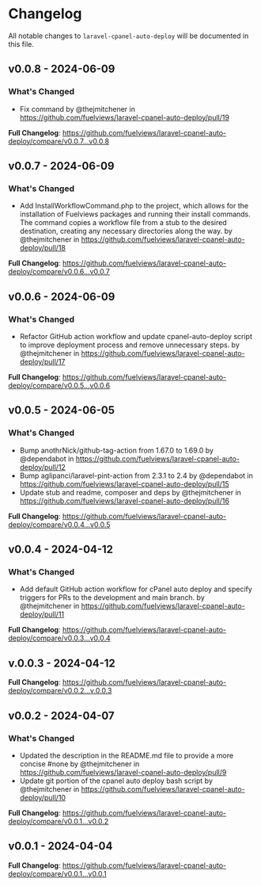 # Changelog

All notable changes to `laravel-cpanel-auto-deploy` will be documented in this file.

## v0.0.8 - 2024-06-09

### What's Changed

* Fix command by @thejmitchener in https://github.com/fuelviews/laravel-cpanel-auto-deploy/pull/19

**Full Changelog**: https://github.com/fuelviews/laravel-cpanel-auto-deploy/compare/v0.0.7...v0.0.8

## v0.0.7 - 2024-06-09

### What's Changed

* Add InstallWorkflowCommand.php to the project, which allows for the installation of Fuelviews packages and running their install commands. The command copies a workflow file from a stub to the desired destination, creating any necessary directories along the way. by @thejmitchener in https://github.com/fuelviews/laravel-cpanel-auto-deploy/pull/18

**Full Changelog**: https://github.com/fuelviews/laravel-cpanel-auto-deploy/compare/v0.0.6...v0.0.7

## v0.0.6 - 2024-06-09

### What's Changed

* Refactor GitHub action workflow and update cpanel-auto-deploy script to improve deployment process and remove unnecessary steps. by @thejmitchener in https://github.com/fuelviews/laravel-cpanel-auto-deploy/pull/17

**Full Changelog**: https://github.com/fuelviews/laravel-cpanel-auto-deploy/compare/v0.0.5...v0.0.6

## v0.0.5 - 2024-06-05

### What's Changed

* Bump anothrNick/github-tag-action from 1.67.0 to 1.69.0 by @dependabot in https://github.com/fuelviews/laravel-cpanel-auto-deploy/pull/12
* Bump aglipanci/laravel-pint-action from 2.3.1 to 2.4 by @dependabot in https://github.com/fuelviews/laravel-cpanel-auto-deploy/pull/15
* Update stub and readme, composer and deps by @thejmitchener in https://github.com/fuelviews/laravel-cpanel-auto-deploy/pull/16

**Full Changelog**: https://github.com/fuelviews/laravel-cpanel-auto-deploy/compare/v0.0.4...v0.0.5

## v0.0.4 - 2024-04-12

### What's Changed

* Add default GitHub action workflow for cPanel auto deploy and specify triggers for PRs to the development and main branch. by @thejmitchener in https://github.com/fuelviews/laravel-cpanel-auto-deploy/pull/11

**Full Changelog**: https://github.com/fuelviews/laravel-cpanel-auto-deploy/compare/v0.0.3...v0.0.4

## v.0.0.3 - 2024-04-12

**Full Changelog**: https://github.com/fuelviews/laravel-cpanel-auto-deploy/compare/v0.0.2...v.0.0.3

## v0.0.2 - 2024-04-07

### What's Changed

* Updated the description in the README.md file to provide a more concise #none by @thejmitchener in https://github.com/fuelviews/laravel-cpanel-auto-deploy/pull/9
* Update git portion of the cpanel auto deploy bash script by @thejmitchener in https://github.com/fuelviews/laravel-cpanel-auto-deploy/pull/10

**Full Changelog**: https://github.com/fuelviews/laravel-cpanel-auto-deploy/compare/v0.0.1...v0.0.2

## v0.0.1 - 2024-04-04

**Full Changelog**: https://github.com/fuelviews/laravel-cpanel-auto-deploy/compare/v0.0.1...v0.0.1
